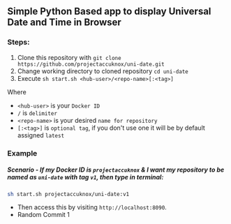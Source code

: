 ## Simple Python Based app to display Universal Date and Time in Browser

### Steps:
1. Clone this repository with `git clone https://github.com/projectaccuknox/uni-date.git`
2. Change working directory to cloned repository `cd uni-date`
3. Execute `sh start.sh <hub-user>/<repo-name>[:<tag>]`

Where 
- `<hub-user>` is your `Docker ID`
- `/` is `delimiter`
- `<repo-name>` is your desired `name for repository`
- `[:<tag>]` is `optional tag`, if you don't use one it will be by default assigned `latest`

### Example
##### Scenario - If my Docker ID is `projectaccuknox` & I want my repository to be named as `uni-date` with tag `v1`, then type in terminal:
```zsh
sh start.sh projectaccuknox/uni-date:v1
```

- Then access this by visiting `http://localhost:8090`.
- Random Commit 1
